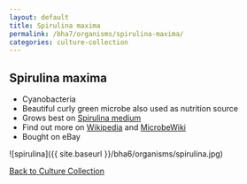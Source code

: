 ```yaml
---
layout: default
title: Spirulina maxima
permalink: /bha7/organisms/spirulina-maxima/
categories: culture-collection
---
```


## Spirulina maxima

* Cyanobacteria
* Beautiful curly green microbe also used as nutrition source
* Grows best on [Spirulina medium](/bha6/cultivation-media/spirulina-medium/)
* Find out more on [Wikipedia](http://en.wikipedia.org/wiki/Spirulina_%28genus%29) and [MicrobeWiki](https://microbewiki.kenyon.edu/index.php/Spirulina)
* Bought on eBay

![spirulina]({{ site.baseurl }}/bha6/organisms/spirulina.jpg)

[Back to Culture Collection](/bha6/organisms/)
